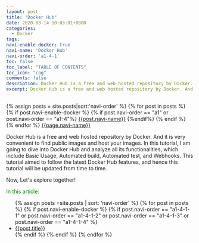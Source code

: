 ```yaml
---
layout: post
title: "Docker Hub"
date: 2020-08-14 10:03:01+0800
categories:
  - Docker
tags:
navi-enable-docker: true
navi-name: 'Docker Hub'
navi-order: 'a1-4-1'
toc: false
toc_label: "TABLE OF CONTENTS"
toc_icon: "cog"
comments: false
description: Docker Hub is a free and web hosted repository by Docker. And it is very convenient to find public images and host your images. In this tutorial, I am going to dive into Docker Hub and analyze all its functionalities, which include Basic Usage, Automated build, Automated test, and Webhooks. This tutorial aimed to follow the latest Docker Hub features,  and hence this tutorial will be updated from time to time. 
excerpt: Docker Hub is a free and web hosted repository by Docker. And it is very convenient to find public images and host your images. In this tutorial, I am going to dive into Docker Hub and analyze all its functionalities, which include Basic Usage, Automated build, Automated test, and Webhooks. This tutorial aimed to follow the latest Docker Hub features,  and hence this tutorial will be updated from time to time. 
---
```

<!--navigation bar-->
<div class='navi-link-container'>
  {% assign posts = site.posts|sort:'navi-order' %}
  {% for post in posts %}
    {% if post.navi-enable-docker %}
        {% if post.navi-order == "a1" 
          or post.navi-order == "a1-4"%}
            <a href="{{ site.baseurl }}{{ post.url }}" class='navi-link'>{{post.navi-name}}</a>
        {%endif%}
    {% endif %}
  {% endfor %}
<a class='navi-link' href="">{{page.navi-name}}</a>
</div>
<!--navigation bar-->

Docker Hub is a free and web hosted repository by Docker. And it is very convenient to find public images and host your images. In this tutorial, I am going to dive into Docker Hub and analyze all its functionalities, which include Basic Usage, Automated build, Automated test, and Webhooks. This tutorial aimed to follow the latest Docker Hub features,  and hence this tutorial will be updated from time to time. 

Now, Let's explore together!
<!--items-->
<div>
<span style="color: green;">In this article:</span>
<ul>
  {% assign posts =site.posts | sort: 'navi-order' %}
  {% for post in posts %}
    {% if post.navi-enable-docker %}
      {% if post.navi-order == "a1-4-1-1" or
            post.navi-order == "a1-4-1-2" or
            post.navi-order == "a1-4-1-3" or
            post.navi-order == "a1-4-1-4"
       %}
            <li><a href="{{ site.baseurl }}{{ post.url }}" class="item-link">{{post.title}}</a></li>
      {% endif %}
    {% endif %}
  {% endfor %}
</ul>
</div>
<!--items-->